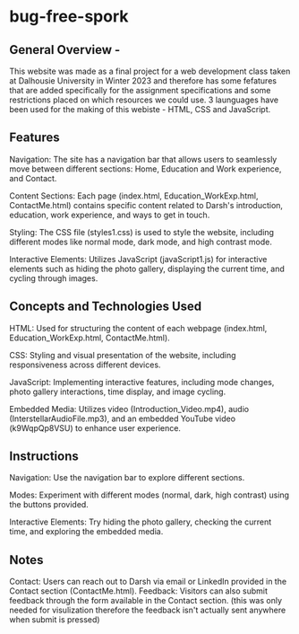 # bug-free-spork

## General Overview -
This website was made as a final project for a web development class taken at Dalhousie University in Winter 2023 and therefore has some fefatures that are added
 specifically for the assignment specifications and some restrictions placed on which resources we could use. 3 launguages have been used for the making of 
 this webiste - HTML, CSS and JavaScript. 



## Features


Navigation: The site has a navigation bar that allows users to seamlessly move between different sections: Home, Education and Work experience, and Contact.

Content Sections: Each page (index.html, Education_WorkExp.html, ContactMe.html) contains specific content related to Darsh's introduction, education, work experience, and ways to get in touch.

Styling: The CSS file (styles1.css) is used to style the website, including different modes like normal mode, dark mode, and high contrast mode.

Interactive Elements: Utilizes JavaScript (javaScript1.js) for interactive elements such as hiding the photo gallery, displaying the current time, and cycling through images.

 ## Concepts and Technologies Used


HTML: Used for structuring the content of each webpage (index.html, Education_WorkExp.html, ContactMe.html).

CSS: Styling and visual presentation of the website, including responsiveness across different devices.

JavaScript: Implementing interactive features, including mode changes, photo gallery interactions, time display, and image cycling.

Embedded Media: Utilizes video (Introduction_Video.mp4), audio (InterstellarAudioFile.mp3), and an embedded YouTube video (k9WqpQp8VSU) to enhance user experience.

## Instructions

Navigation: Use the navigation bar to explore different sections.

Modes: Experiment with different modes (normal, dark, high contrast) using the buttons provided.

Interactive Elements: Try hiding the photo gallery, checking the current time, and exploring the embedded media.

## Notes

Contact: Users can reach out to Darsh via email or LinkedIn provided in the Contact section (ContactMe.html).
Feedback: Visitors can also submit feedback through the form available in the Contact section. (this was only needed for visulization therefore the feedback isn't actually sent anywhere when submit is pressed)
